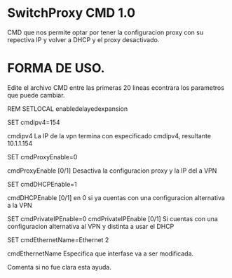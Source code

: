 # SwitchProxy CMD 1.0
CMD que nos permite optar por tener la configuracion proxy con su repectiva IP y volver a DHCP y el proxy desactivado.

# FORMA DE USO.

Edite el archivo CMD entre las primeras 20 lineas econtrara los parametros que puede cambiar.

REM SETLOCAL enabledelayedexpansion

SET cmdipv4=154

cmdipv4 La IP de la vpn termina con especificado cmdipv4, resultante 10.1.1.154

SET cmdProxyEnable=0

cmdProxyEnable [0/1] Desactiva la configuracion proxy y la IP del a VPN

SET cmdDHCPEnable=1

cmdDHCPEnable [0/1]  en 0 si ya cuentas con una configuracion alternativa a la VPN

SET cmdPrivateIPEnable=0
cmdPrivateIPEnable [0/1] Si cuentas con una configuracion alternativa al VPN y distinta a usar el DHCP 

SET cmdEthernetName=Ethernet 2

cmdEthernetName Especifica que interfase va a ser modificada.


Comenta si no fue clara esta ayuda.
